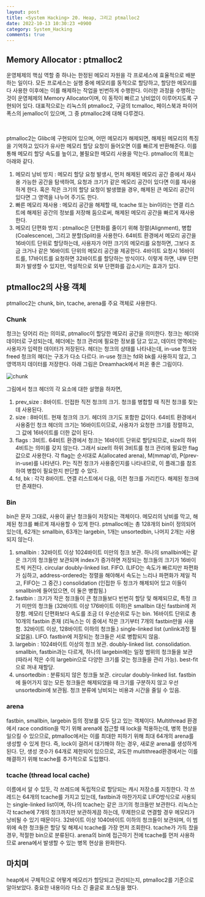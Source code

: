 ```yaml
---
layout: post
title: <System Hacking> 20. Heap, 그리고 ptmalloc2
date: 2022-10-13 10:30:23 +0900
category: System_Hacking
comments: true
---
```


## Memory Allocator : ptmalloc2

운영체제의 핵심 역할 중 하나는 한정된 메모리 자원을 각 프로세스에 효율적으로 배분하는 일이다. 모든 프로세스는 실행 중에 메모리를 동적으로 할당하고, 할당한 메모리를 다 사용한 이후에는 이를 해제하는 작업을 빈번하게 수행한다. 이러한 과정을 수행하는 것이 운영체제의 Memory Allocator이며, 이 동작이 빠르고 낭비없이 이루어지도록 구현되어 있다. 대표적으로는 리눅스의 ptmalloc2, 구글의 tcmalloc, 페이스북과 파이어폭스의 jemalloc이 있으며, 그 중 ptmalloc2에 대해 다루겠다.

<br/>

ptmalloc2는 Glibc에 구현되어 있으며, 어떤 메모리가 해제되면, 해제된 메모리의 특징을 기억하고 있다가 유사한 메모리 할당 요청이 들어오면 이를 빠르게 반환해준다. 이를 통해 메모리 할당 속도를 높이고, 불필요한 메모리 사용을 막는다. ptmalloc의 목표는 아래와 같다.

1. 메모리 낭비 방지 : 메모리 할당 요청 발생시, 먼저 해제된 메모리 공간 중에서 재사용 가능한 공간을 탐색하여, 요청과 크기가 같은 메모리 공간이 있다면 이를 재사용하게 한다. 혹은 작은 크기의 할당 요청이 발생했을 경우, 해제된 큰 메모리 공간이 있다면 그 영역을 나누어 주기도 한다.
2. 빠른 메모리 재사용 : 메모리 공간을 해제할 때, tcache 또는 bin이라는 연결 리스트에 해제된 공간의 정보를 저장해 둠으로써, 해제된 메모리 공간을 빠르게 재사용한다.
3. 메모리 단편화 방지 : ptmalloc은 단편화를 줄이기 위해 정렬(Alignment), 병합(Coalescence), 그리고 분할(Split)을 사용한다. 64비트 환경에서 메모리 공간을 16바이트 단위로 할당하는데, 사용자가 어떤 크기의 메모리를 요청하면, 그보다 조금 크거나 같은 16바이트 단위의 메모리 공간을 제공한다. 4바이트 요청시 16바이트를, 17바이트를 요청하면 32바이트를 할당하는 방식이다. 이렇게 하면, 내부 단편화가 발생할 수 있지만, 역설적으로 외부 단편화를 감소시키는 효과가 있다.

## ptmalloc2의 사용 객체

ptmalloc2는 chunk, bin, tcache, arena를 주요 객체로 사용한다.

### Chunk

청크는 덩어리 라는 의미로, ptmalloc이 할당한 메모리 공간을 의미한다. 청크는 헤더와 데이터로 구성되는데, 헤더에는 청크 관리에 필요한 정보를 담고 있고, 데이터 영역에는 사용자가 입력한 데이터가 저장된다. 헤더는 청크의 상태를 나타내는데, in-use 청크와 freed 청크의 헤더는 구조가 다소 다르다. in-use 청크는 fd와 bk를 사용하지 않고, 그 영역까지 데이터를 저장한다. 아래 그림은 Dreamhack에서 퍼온 좋은 그림이다.

![chunk]({{site.url}}/img/chunk.png)

그림에서 청크 헤더의 각 요소에 대한 설명을 하자면,

1. prev_size : 8바이트. 인접한 직전 청크의 크기. 청크를 병합할 때 직전 청크를 찾는데 사용된다.
2. size : 8바이트. 현재 청크의 크기. 헤더의 크기도 포함한 값이다. 64비트 환경에서 사용중인 청크 헤더의 크기는 16바이트이므로, 사용자가 요청한 크기를 정렬하고, 그 값에 16바이트를 더한 값이 된다.
3. flags : 3비트. 64비트 환경에서 청크는 16바이트 단위로 할당되므로, size의 하위 4비트는 의미를 갖지 않는다. 그래서 size의 하위 3비트를 청크 관리에 필요한 flag 값으로 사용한다. 각 flag는 순서대로 A(allocated arena), M(mmap'd), P(prev-in-use)를 나타낸다. P는 직전 청크가 사용중인지를 나타내므로, 이 플래그를 참조하여 병합이 필요한지 판단할 수 있다.
4. fd, bk : 각각 8바이트. 연결 리스트에서 다음, 이전 청크를 가리킨다. 해제된 청크에만 존재한다.

### Bin

bin은 문자 그대로, 사용이 끝난 청크들이 저장되는 객체이다. 메모리의 낭비를 막고, 해제된 청크를 빠르게 재사용할 수 있게 한다. ptmalloc에는 총 128개의 bin이 정의되어 있는데, 62개는 smallbin, 63개는 largebin, 1개는 unsortedbin, 나머지 2개는 사용되지 않는다.

1. smallbin : 32바이트 이상 1024바이트 미만의 청크 보관. 하나의 smallbin에는 같은 크기의 청크들만 보관되며 index가 증가하면 저장되는 청크들의 크기가 16바이트씩 커진다. circular doubly-linked list. FIFO. (LIFO는 속도가 빠르지만 파편화가 심하고, address-ordered는 정렬을 해야해서 속도는 느리나 파편화가 제일 적고, FIFO는 그 중간.) consolidation (인접한 두 청크가 해제되어 있고 이들이 smallbin에 들어있으면, 이 둘은 병합됨.)
2. fastbin : 크기가 작은 청크들이 큰 청크들보다 빈번히 할당 및 해제되므로, 특정 크기 미만의 청크들 (32바이트 이상 176바이트 이하)은 smallbin 대신 fastbin에 저장함. 메모리 단편화보다 속도를 조금 더 우선순위로 두는 bin. 16바이트 단위로 총 10개의 fastbin 존재 (리눅스는 이 중에서 작은 크기부터 7개의 fastbin만을 사용함. 32바이트 이상, 128바이트 이하의 청크들.) single-linked list (unlink과정 필요없음). LIFO. fastbin에 저장되는 청크들은 서로 병합되지 않음.
3. largebin : 1024바이트 이상의 청크 보관. doubly-linked list. consolidation. smallbin, fastbin과는 다르게, 하나의 largebin에는 일정 범위의 청크들을 보관 (따라서 적은 수의 largebin으로 다양한 크기를 갖는 청크들을 관리 가능). best-fit으로 꺼내 재할당.
4. unsortedbin : 분류되지 않은 청크들 보관. circular doubly-linked list. fastbin에 들어가지 않는 모든 청크들은 해제되었을 때 크기를 구분하지 않고 우선 unsortedbin에 보관됨. 청크 분류에 낭비되는 비용과 시간을 줄일 수 있음.

### arena

fastbin, smallbin, largebin 등의 정보를 모두 담고 있는 객체이다. Multithread 환경에서 race condition을 막기 위해 arena에 접근할 때 lock을 적용하는데, 병목 현상을 일으킬 수 있으므로, ptmalloc에서는 이를 최대한 피하기 위해 최대 64개의 arena를 생성할 수 있게 한다. 즉, lock이 걸려서 대기해야 하는 경우, 새로운 arena를 생성하게 된다. 단, 생성 갯수가 64개로 제한되어 있으므로, 과도한 multithread환경에서는 이를 해결하기 위해 tcache를 추가적으로 도입했다.

### tcache (thread local cache)

이름에서 알 수 있듯, 각 쓰레드에 독립적으로 할당되는 캐시 저장소를 지칭한다. 각 쓰레드는 64개의 tcache를 가지고 있는데, fastbin과 마찬가지로 LIFO방식으로 사용되는 single-linked list이며, 하나의 tcache는 같은 크기의 청크들만 보관한다. 리눅스는 각 tcache에 7개의 청크까지만 보관하게끔 하는데, 무제한으로 연결할 경우 메모리가 낭비될 수 있기 때문이다. 32바이트 이상 1040바이트 이하의 청크들이 보관되며, 이 범위에 속한 청크들은 할당 및 해제시 tcache를 가장 먼저 조회한다. tcache가 가득 찼을 경우, 적절한 bin으로 분류된다. arena의 bin에 접근하기 전에 tcache를 먼저 사용하므로 arena에서 발생할 수 있는 병목 현상을 완화한다.

## 마치며

heap에서 구체적으로 어떻게 메모리가 할당되고 관리되는지, ptmalloc2를 기준으로 알아보았다. 중요한 내용이라 다소 긴 줄글로 포스팅을 했다.